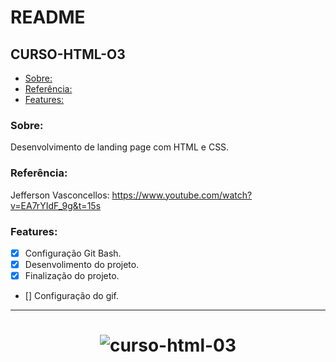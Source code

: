 # README

## CURSO-HTML-O3

- [Sobre:](#Sobre:)
- [Referência:](#Referência:)
- [Features:](#Features:)

### Sobre:
Desenvolvimento de landing page com HTML e CSS.

### Referência:
Jefferson Vasconcellos: https://www.youtube.com/watch?v=EA7rYIdF_9g&t=15s

### Features:
- [x] Configuração Git Bash.
- [x] Desenvolimento do projeto.
- [x] Finalização do projeto.
- [] Configuração do gif.

---

<h1 align="center">
    <img alt="curso-html-03" title="curso-html-03" src="./img/curso-html-03.gif">
</h1>